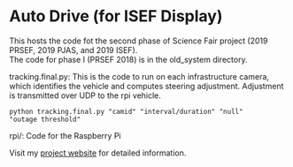 # Auto Drive (for ISEF Display)

This hosts the code fot the second phase of Science Fair project (2019 PRSEF, 2019 PJAS, and 2019 ISEF).<br>
The code for phase I (PRSEF 2018) is in the old_system directory.

tracking.final.py: This is the code to run on each infrastructure camera, which identifies the vehicle and computes steering adjustment. Adjustment is transmitted over UDP to the rpi vehicle.

<code>python tracking.final.py "camid" "interval/duration" "null" "outage threshold" </code>

rpi/: Code for the Raspberry Pi

Visit my <a href="https://sanjayseshan.github.io/autodrive/">project website</a> for detailed information.
